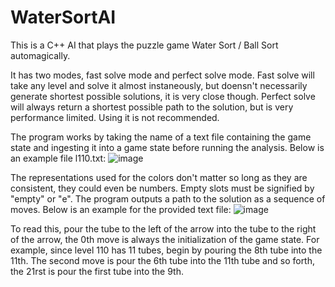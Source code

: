 # WaterSortAI
This is a C++ AI that plays the puzzle game Water Sort / Ball Sort automagically.

It has two modes, fast solve mode and perfect solve mode.
Fast solve will take any level and solve it almost instaneously, but doensn't necessarily generate shortest possible solutions, it is very close though.
Perfect solve will always return a shortest possible path to the solution, but is very performance limited. Using it is not recommended.

The program works by taking the name of a text file containing the game state and ingesting it into a game state before running the analysis. Below is an example file l110.txt:
![image](https://user-images.githubusercontent.com/17460504/110222671-e6af1380-7ea1-11eb-9127-c215f04ac32d.png)

The representations used for the colors don't matter so long as they are consistent, they could even be numbers. Empty slots must be signified by "empty" or "e".
The program outputs a path to the solution as a sequence of moves. Below is an example for the provided text file:
![image](https://user-images.githubusercontent.com/17460504/110222706-2fff6300-7ea2-11eb-9810-177904fcede1.png)

To read this, pour the tube to the left of the arrow into the tube to the right of the arrow, the 0th move is always the initialization of the game state. 
For example, since level 110 has 11 tubes, begin by pouring the 8th tube into the 11th. The second move is pour the 6th tube into the 11th tube and so forth, the 21rst is pour the first tube into the 9th. 
